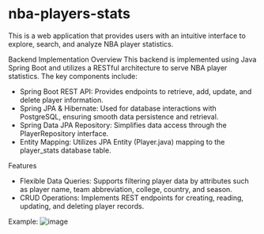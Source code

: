 # nba-players-stats
This is a web application that provides users with an intuitive interface to explore, search, and analyze NBA player statistics.

Backend Implementation Overview
This backend is implemented using Java Spring Boot and utilizes a RESTful architecture to serve NBA player statistics. The key components include:
- Spring Boot REST API: Provides endpoints to retrieve, add, update, and delete player information.
- Spring JPA & Hibernate: Used for database interactions with PostgreSQL, ensuring smooth data persistence and retrieval.
 - Spring Data JPA Repository: Simplifies data access through the PlayerRepository interface.
- Entity Mapping: Utilizes JPA Entity (Player.java) mapping to the player_stats database table. 

Features
- Flexible Data Queries: Supports filtering player data by attributes such as player name, team abbreviation, college, country, and season.
- CRUD Operations: Implements REST endpoints for creating, reading, updating, and deleting player records.

Example:
![image](https://github.com/user-attachments/assets/afb38308-4bc3-41b0-a51d-94118bfc92bd)
